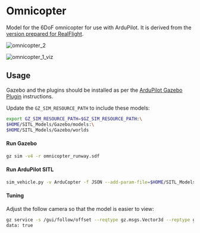 # Omnicopter

Model for the 6DoF omnicopter for use with ArduPilot.
It is derived from the [version prepared for RealFlight](https://github.com/ArduPilot/SITL_Models/tree/master/RealFlight/WIP/iampete/Lynchpin).


![omnicopter_2](https://user-images.githubusercontent.com/24916364/146563555-57b4afc7-dec5-4720-9446-d1dafb82aeca.png)

![omnicopter_1_viz](https://user-images.githubusercontent.com/24916364/146563631-592c6459-d72c-45a7-86c6-09da64a96e22.png)

## Usage

Gazebo and the plugins should be installed as per the [ArduPilot Gazebo Plugin](https://github.com/ArduPilot/ardupilot_gazebo) instructions.

Update the `GZ_SIM_RESOURCE_PATH` to include these models:

```bash
export GZ_SIM_RESOURCE_PATH=$GZ_SIM_RESOURCE_PATH:\
$HOME/SITL_Models/Gazebo/models:\
$HOME/SITL_Models/Gazebo/worlds
```

#### Run Gazebo

```bash
gz sim -v4 -r omnicopter_runway.sdf
```

#### Run ArduPilot SITL

```bash
sim_vehicle.py -v ArduCopter -f JSON --add-param-file=$HOME/SITL_Models/Gazebo/config/omnicopter.param --console --map
```

#### Tuning

Adjust the follow camera so that the model is easier to view:

```bash
gz service -s /gui/follow/offset --reqtype gz.msgs.Vector3d --reptype gz.msgs.Boolean --timeout 2000 --req "x: 1, y: 1, z: 0" 
data: true
```